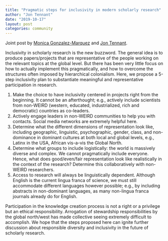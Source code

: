 ```yaml
---
title: "Pragmatic steps for inclusivity in modern scholarly research"
author: "Jon Tennant"
date: "2019-10-17"
layout: post
categories: community
---
```


Joint post by [Monica Gonzalez-Marquez](https://twitter.com/aeryn_thrace) and [Jon Tennant](https://twitter.com/Protohedgehog/).

Inclusivity in scholarly research is the new buzzword. The general idea is to produce papers/projects that are representative of the people working on the relevant topics at the global level. But there has been very little focus on how to actually implement this pragmatically, and how to overcome the structures often imposed by hierarchical colonialism. Here, we propose a 5-step inclusivity plan to substantiate meaningful and representative participation in research.

1. Make the choice to have inclusivity centered in projects right from the beginning. It cannot be an afterthought; e.g., actively include scientists from non-WEIRD (western, educated, industrialized, rich and democratic) countries as co-leaders.
2. Actively engage leaders in non-WEIRD communities to help you with contacts. Social media networks are extremely helpful here.
3. Determine what the different dimensions of representation look like, including geographic, linguistic, psychographic, gender, class, and non-dominance in dominant cultures at both local and global levels, e.g., Latinx in the USA, African vis-a-vis the Global North.
4. Determine what groups to include logistically: the world is massively diverse and complex. We cannot pragmatically include everyone. Hence, what does good/even/fair representation look like realistically in the context of the research? Determine this collaboratively with non-WEIRD researchers.
5. Access to research will always be linguistically dependent. Although English is the current lingua franca of science, we must still accommodate different languages however possible; e.g., by including abstracts in non-dominant languages, as many non-lingua franca journals already do for English.  

Participation in the knowledge creation process is not a right or a privilege but an ethical responsibility. Arrogation of stewardship responsibilities by the global north/west has made collective seeing extremely difficult to accomplish. We hope that the steps proposed here can ignite further discussion about responsible diversity and inclusivity in the future of scholarly research.